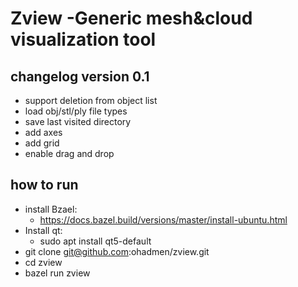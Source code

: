 # Zview -Generic mesh&cloud visualization tool

## changelog version 0.1
* support deletion from object list
* load obj/stl/ply file types
* save last visited directory
* add axes
* add grid
* enable drag and drop

## how to run
* install Bzael:
    * https://docs.bazel.build/versions/master/install-ubuntu.html
* Install qt:
    * sudo apt install qt5-default
* git clone git@github.com:ohadmen/zview.git
* cd zview
* bazel run zview